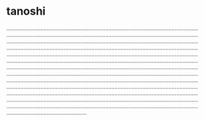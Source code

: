 # tanoshi

................................................................................................................................................................................................................................................................................................................................................................................................................................................................................................................................................................................................................................................................................................................................................................................................................................................................................................................................................................................................................................................................................................................................................................................................................................................................................................................................................................................................................................................................................................................................................................................................................................................................................................................................